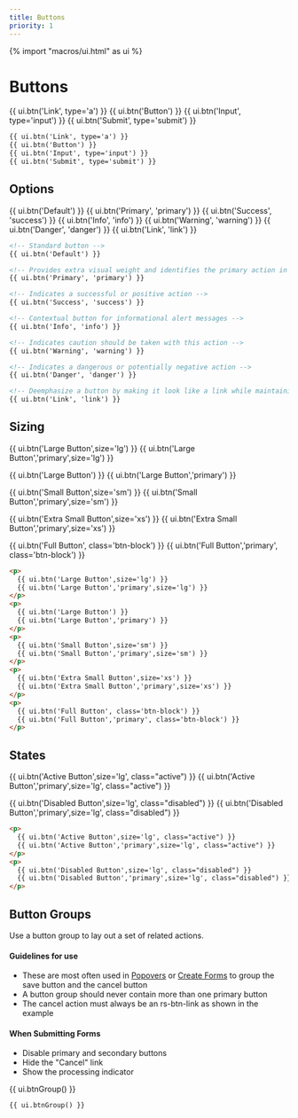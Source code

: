 ```yaml
---
title: Buttons
priority: 1
---
```

{% import "macros/ui.html" as ui %}

# Buttons

<div class="docs-example">
  {{ ui.btn('Link', type='a') }}
  {{ ui.btn('Button') }}
  {{ ui.btn('Input', type='input') }}
  {{ ui.btn('Submit', type='submit') }}
</div>

```html
{{ ui.btn('Link', type='a') }}
{{ ui.btn('Button') }}
{{ ui.btn('Input', type='input') }}
{{ ui.btn('Submit', type='submit') }}
```

## Options

<div class="docs-example">
  {{ ui.btn('Default') }}
  {{ ui.btn('Primary', 'primary') }}
  {{ ui.btn('Success', 'success') }}
  {{ ui.btn('Info', 'info') }}
  {{ ui.btn('Warning', 'warning') }}
  {{ ui.btn('Danger', 'danger') }}
  {{ ui.btn('Link', 'link') }}
</div>

```html
<!-- Standard button -->
{{ ui.btn('Default') }}

<!-- Provides extra visual weight and identifies the primary action in a set of buttons -->
{{ ui.btn('Primary', 'primary') }}

<!-- Indicates a successful or positive action -->
{{ ui.btn('Success', 'success') }}

<!-- Contextual button for informational alert messages -->
{{ ui.btn('Info', 'info') }}

<!-- Indicates caution should be taken with this action -->
{{ ui.btn('Warning', 'warning') }}

<!-- Indicates a dangerous or potentially negative action -->
{{ ui.btn('Danger', 'danger') }}

<!-- Deemphasize a button by making it look like a link while maintaining button behavior -->
{{ ui.btn('Link', 'link') }}
```

## Sizing

<div class="docs-example">
  <p>
    {{ ui.btn('Large Button',size='lg') }}
    {{ ui.btn('Large Button','primary',size='lg') }}
  </p>
  <p>
    {{ ui.btn('Large Button') }}
    {{ ui.btn('Large Button','primary') }}
  </p>
  <p>
    {{ ui.btn('Small Button',size='sm') }}
    {{ ui.btn('Small Button','primary',size='sm') }}
  </p>
  <p>
    {{ ui.btn('Extra Small Button',size='xs') }}
    {{ ui.btn('Extra Small Button','primary',size='xs') }}
  </p>
  <p>
    {{ ui.btn('Full Button', class='btn-block') }}
    {{ ui.btn('Full Button','primary', class='btn-block') }}
  </p>
</div>

```html
<p>
  {{ ui.btn('Large Button',size='lg') }}
  {{ ui.btn('Large Button','primary',size='lg') }}
</p>
<p>
  {{ ui.btn('Large Button') }}
  {{ ui.btn('Large Button','primary') }}
</p>
<p>
  {{ ui.btn('Small Button',size='sm') }}
  {{ ui.btn('Small Button','primary',size='sm') }}
</p>
<p>
  {{ ui.btn('Extra Small Button',size='xs') }}
  {{ ui.btn('Extra Small Button','primary',size='xs') }}
</p>
<p>
  {{ ui.btn('Full Button', class='btn-block') }}
  {{ ui.btn('Full Button','primary', class='btn-block') }}
</p>
```

## States

<div class="docs-example">
  <p>
    {{ ui.btn('Active Button',size='lg', class="active") }}
    {{ ui.btn('Active Button','primary',size='lg', class="active") }}
  </p>
  <p>
    {{ ui.btn('Disabled Button',size='lg', class="disabled") }}
    {{ ui.btn('Disabled Button','primary',size='lg', class="disabled") }}
  </p>
</div>

```html
<p>
  {{ ui.btn('Active Button',size='lg', class="active") }}
  {{ ui.btn('Active Button','primary',size='lg', class="active") }}
</p>
<p>
  {{ ui.btn('Disabled Button',size='lg', class="disabled") }}
  {{ ui.btn('Disabled Button','primary',size='lg', class="disabled") }}
</p>
```


## Button Groups

<div class="row">
  <div class="col-md-4">
    <p>Use a button group to lay out a set of related actions.</p>
    <h4>Guidelines for use</h4>
    <ul>
      <li>These are most often used in <a href="/ui-components/#popover">Popovers</a> or <a href="/ui-components/#create-form">Create Forms</a> to group the save button and the cancel button</li>
      <li>A button group should never contain more than one primary button</li>
      <li>The cancel action must always be an <span class="rs-no-wrap">rs-btn-link</span> as shown in the example</li>
    </ul>
    <h4>When Submitting Forms</h4>
    <ul>
      <li>Disable primary and secondary buttons</li>
      <li>Hide the "Cancel" link</li>
      <li>Show the processing indicator</li>
    </ul>
  </div>
  <div class="col-md-8">
    <div class="docs-example">
      {{ ui.btnGroup() }}
    </div>

```html
{{ ui.btnGroup() }}
```
  </div>
</div>